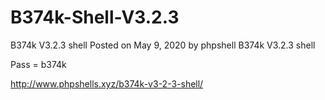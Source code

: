 # B374k-Shell-V3.2.3
B374k V3.2.3 shell
Posted on May 9, 2020 by phpshell
B374k V3.2.3 shell

Pass = b374k

http://www.phpshells.xyz/b374k-v3-2-3-shell/
